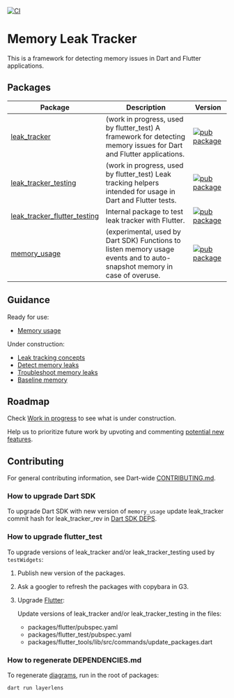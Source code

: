 
[![CI](https://github.com/dart-lang/leak_tracker/actions/workflows/ci.yaml/badge.svg)](https://github.com/dart-lang/leak_tracker/actions/workflows/ci.yaml)

# Memory Leak Tracker

This is a framework for detecting memory issues in Dart and Flutter applications.

## Packages

| Package | Description | Version |
| --- | --- | --- |
| [leak_tracker](pkgs/leak_tracker/) | (work in progress, used by flutter_test) A framework for detecting memory issues for Dart and Flutter applications. | [![pub package](https://img.shields.io/pub/v/leak_tracker.svg)](https://pub.dev/packages/leak_tracker) |
| [leak_tracker_testing](pkgs/leak_tracker_testing/) | (work in progress, used by flutter_test) Leak tracking helpers intended for usage in Dart and Flutter tests. | [![pub package](https://img.shields.io/pub/v/leak_tracker_testing.svg)](https://pub.dev/packages/leak_tracker_testing) |
| [leak_tracker_flutter_testing](pkgs/leak_tracker_flutter_testing/) | Internal package to test leak tracker with Flutter. | [![pub package](https://img.shields.io/pub/v/leak_tracker_flutter_testing.svg)](https://pub.dev/packages/leak_tracker_flutter_testing) |
| [memory_usage](pkgs/memory_usage/) | (experimental, used by Dart SDK) Functions to listen memory usage events and to auto-snapshot memory in case of overuse. | [![pub package](https://img.shields.io/pub/v/memory_usage.svg)](https://pub.dev/packages/memory_usage) |

## Guidance

Ready for use:

- [Memory usage](doc/USAGE.md)

Under construction:

- [Leak tracking concepts](doc/CONCEPTS.md)
- [Detect memory leaks](doc/DETECT.md)
- [Troubleshoot memory leaks](doc/TROUBLESHOOT.md)
- [Baseline memory](doc/BASELINE.md)

## Roadmap

Check [Work in progress](https://github.com/dart-lang/leak_tracker/labels/P1) to see what is under construction.

Help us to prioritize future work by upvoting and commenting [potential new features](https://github.com/dart-lang/leak_tracker/labels/P2).

## Contributing

For general contributing information, see Dart-wide [CONTRIBUTING.md](https://github.com/dart-lang/.github/blob/main/CONTRIBUTING.md).

### How to upgrade Dart SDK

To upgrade Dart SDK with new version of `memory_usage` update leak_tracker commit
hash for leak_tracker_rev in [Dart SDK DEPS](https://github.com/dart-lang/sdk/blob/main/DEPS).

### How to upgrade flutter_test

To upgrade versions of leak_tracker and/or leak_tracker_testing used by `testWidgets`:

1. Publish new version of the packages.

2. Ask a googler to refresh the packages with copybara in G3.

3. Upgrade [Flutter](https://github.com/flutter/flutter):

    Update versions of leak_tracker and/or leak_tracker_testing in the files:

    - packages/flutter/pubspec.yaml
    - packages/flutter_test/pubspec.yaml
    - packages/flutter_tools/lib/src/commands/update_packages.dart

### How to regenerate DEPENDENCIES.md

To regenerate [diagrams](https://pub.dev/packages/layerlens), run in the root of packages:

```shell
dart run layerlens
```
